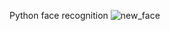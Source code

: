 Python face recognition 
![new_face](https://github.com/user-attachments/assets/c74a6797-f0d8-4269-b7dd-fa171beffe8b)
